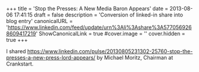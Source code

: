 +++
title = 'Stop the Presses: A New Media Baron Appears'
date = 2013-08-06 17:41:15
draft = false
description = 'Conversion of linked-in share into blog entry'
canonicalURL = 'https://www.linkedin.com/feed/update/urn%3Ali%3Ashare%3A5770569268609417219'
ShowCanonicalLink = true
#cover.image = ''
cover.hidden = true
+++

I shared https://www.linkedin.com/pulse/20130805231302-25760-stop-the-presses-a-new-press-lord-appears/
by Michael Moritz, Chairman at Crankstart.
